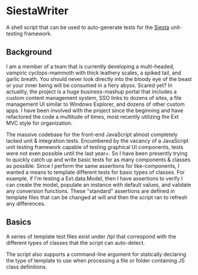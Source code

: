 SiestaWriter
===========

A shell script that can be used to auto-generate tests for the [Siesta] unit-testing framework.

Background
----------
I am a member of a team that is currently developing a multi-headed, vampiric cyclops-mammoth with thick leathery scales, a spiked tail, and garlic breath. You should never look directly into the bloody eye of the beast or your inner being will be consumed in a fiery abyss.  Scared yet?  In actuality, the project is a huge business-mashup portal that includes a custom content management system, SSO links to dozens of sites, a file management UI similar to Windows Explorer, and dozens of other custom apps.  I have been involved with the project since the beginning and have refactored the code a multitude of times, most recently utilizing the Ext MVC style for organization.  

The massive codebase for the front-end JavaScript almost completely lacked unit & integration tests.  Encumbered by the vacancy of a JavaScript unit testing framework capable of testing graphical UI components, tests were not even possible until the last year+.  So I have been presently trying to quickly catch up and write basic tests for as many components & classes as possible.  Since I perform the same assertions for like-components, I wanted a means to template different tests for basic types of classes.  For example, if I'm testing a Ext.data.Model, then I have assertions to verify I can create the model, populate an instance with default values, and validate any conversion functions.  These "standard" assertions are defined in template files that can be changed at will and then the script ran to refresh any differences. 

Basics
------
A series of template test files exist under /tpl that correspond with the different types of classes that the script can auto-detect.

The script also supports a command-line argument for statically declaring the type of template to use when processing a file or folder containing JS class definitions.

[Siesta]: http://www.bryntum.com/products/siesta/